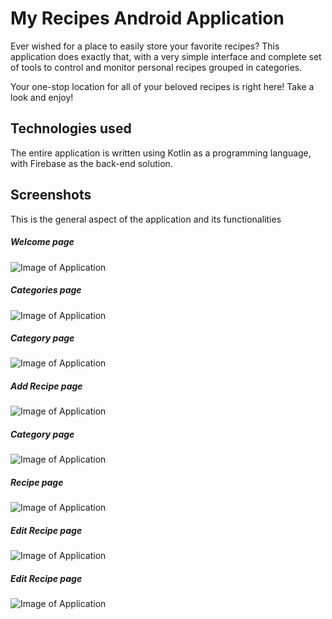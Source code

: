 # My Recipes Android Application

Ever wished for a place to easily store your favorite recipes? This application does exactly that, with a very simple interface and complete set of tools to control and monitor personal recipes grouped in categories.

Your one-stop location for all of your beloved recipes is right here! Take a look and enjoy!

## Technologies used
The entire application is written using Kotlin as a programming language, with Firebase as the back-end solution.


## Screenshots
This is the general aspect of the application and its functionalities

##### Welcome page
![Image of Application](https://play-lh.googleusercontent.com/rgegd22cA6HdlZOXoEjuHhiYE4Nj0eUUUEctU0iuyMlzrmojDXvaEDO0I_sX-wiZ9OLK=w1536-h763-rw)
##### Categories page
![Image of Application](https://play-lh.googleusercontent.com/xuxM3v_hEPSXG9mgybsVkwVvcVVzOIZbcBRO4jybj4Mi8Js2EIxPzIEOayhFiVF-vsRB=w1536-h763-rw)
##### Category page
![Image of Application](https://play-lh.googleusercontent.com/siSkW1WC98yXFMv0xsDAYhJoFZZHRtydZhyozBbS__MrRmmEaCzgsrYlrAr4tCYNV2c=w1536-h763-rw)
##### Add Recipe page
![Image of Application](https://play-lh.googleusercontent.com/1fr824-jW-ZlVgZonp36GcX3CFoIOyAZS8iawjcI0IPgap_at8tMdbi-GAW9fbqEFZrZ=w1536-h763-rw)
##### Category page
![Image of Application](https://play-lh.googleusercontent.com/-OnJ9b2YbiU5NcsLa3ZQTNnK6hrqWU61_amAKpk7QL8rHbwjgUqVduItuRJJ1ouewOA=w1536-h763-rw)
##### Recipe page
![Image of Application](https://play-lh.googleusercontent.com/7yJ0IcrjK_SziZOXImJUrwfgyi9sz5rZV63l-UOam-QT41vq-L0YxnZkJYMzJj6WKdoM=w1536-h763-rw)
##### Edit Recipe page
![Image of Application](https://play-lh.googleusercontent.com/Up9gIsbWA5pO1fbvVMNFFwm4BrOASwctRMuww-K76aUSaraRWUIplbrL3k3zlorJrAI=w1536-h763-rw)
##### Edit Recipe page
![Image of Application](https://play-lh.googleusercontent.com/7h8TV0lpTJnv9ngW7v-oiJGnJ1dQ2zyg924u-3bcFwxW8gCQmHkq7YzTxUh1jHy8DQ=w1536-h763-rw)

